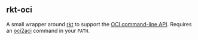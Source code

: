 ## rkt-oci

A small wrapper around [rkt][] to support the [OCI command-line API][oci-cli].
Requires an [oci2aci][] command in your `PATH`.

[rkt]: https://github.com/coreos/rkt
[oci-cli]: https://github.com/wking/oci-command-line-api
[oci2aci]: https://github.com/huawei-openlab/oci2aci
